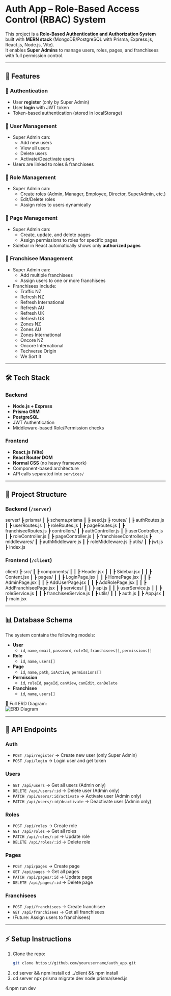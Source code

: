 # Auth App – Role-Based Access Control (RBAC) System

This project is a **Role-Based Authentication and Authorization System** built with **MERN stack** (MongoDB/PostgreSQL with Prisma, Express.js, React.js, Node.js, Vite).  
It enables **Super Admins** to manage users, roles, pages, and franchisees with full permission control.

---

## 🚀 Features

### 🔐 Authentication
- User **register** (only by Super Admin)
- User **login** with JWT token
- Token-based authentication (stored in localStorage)

### 👥 User Management
- Super Admin can:
  - Add new users
  - View all users
  - Delete users
  - Activate/Deactivate users
- Users are linked to roles & franchisees

### 📜 Role Management
- Super Admin can:
  - Create roles (Admin, Manager, Employee, Director, SuperAdmin, etc.)
  - Edit/Delete roles
  - Assign roles to users dynamically

### 📄 Page Management
- Super Admin can:
  - Create, update, and delete pages
  - Assign permissions to roles for specific pages
- Sidebar in React automatically shows only **authorized pages**

### 🏢 Franchisee Management
- Super Admin can:
  - Add multiple franchisees
  - Assign users to one or more franchisees
- Franchisees include:
  - Traffic NZ
  - Refresh NZ
  - Refresh International
  - Refresh AU
  - Refresh UK
  - Refresh US
  - Zones NZ
  - Zones AU
  - Zones International
  - Oncore NZ
  - Oncore International
  - Techverse Origin
  - We Sort It

---

## 🛠 Tech Stack

### Backend
- **Node.js + Express**
- **Prisma ORM**
- **PostgreSQL**
- JWT Authentication
- Middleware-based Role/Permission checks

### Frontend
- **React.js (Vite)**
- **React Router DOM**
- **Normal CSS** (no heavy framework)
- Component-based architecture
- API calls separated into `services/`

---

## 📂 Project Structure

### Backend (`/server`)
server/
┣ prisma/
┃ ┣ schema.prisma
┃ ┣ seed.js
┣ routes/
┃ ┣ authRoutes.js
┃ ┣ userRoutes.js
┃ ┣ roleRoutes.js
┃ ┣ pageRoutes.js
┃ ┣ franchiseeRoutes.js
┣ controllers/
┃ ┣ authController.js
┃ ┣ userController.js
┃ ┣ roleController.js
┃ ┣ pageController.js
┃ ┣ franchiseeController.js
┣ middlewares/
┃ ┣ authMiddleware.js
┃ ┣ roleMiddleware.js
┣ utils/
┃ ┣ jwt.js
┣ index.js


### Frontend (`/client`)

client/
┣ src/
┃ ┣ components/
┃ ┃ ┣ Header.jsx
┃ ┃ ┣ Sidebar.jsx
┃ ┃ ┣ Content.jsx
┃ ┣ pages/
┃ ┃ ┣ LoginPage.jsx
┃ ┃ ┣ HomePage.jsx
┃ ┃ ┣ AdminPage.jsx
┃ ┃ ┣ AddUserPage.jsx
┃ ┃ ┣ AddRolePage.jsx
┃ ┃ ┣ AddFranchiseePage.jsx
┃ ┣ services/
┃ ┃ ┣ api.js
┃ ┃ ┣ userService.js
┃ ┃ ┣ roleService.js
┃ ┃ ┣ franchiseeService.js
┃ ┣ utils/
┃ ┃ ┣ auth.js
┃ ┣ App.jsx
┃ ┣ main.jsx


---

## 📊 Database Schema

The system contains the following models:

- **User**
  - `id`, `name`, `email`, `password`, `roleId`, `franchisees[]`, `permissions[]`
- **Role**
  - `id`, `name`, `users[]`
- **Page**
  - `id`, `name`, `path`, `isActive`, `permissions[]`
- **Permission**
  - `id`, `roleId`, `pageId`, `canView`, `canEdit`, `canDelete`
- **Franchisee**
  - `id`, `name`, `users[]`

📄 Full ERD Diagram:  
![ERD Diagram](./auth_app_erd.png)

---

## 🔑 API Endpoints

### Auth
- `POST /api/register` → Create new user (only Super Admin)
- `POST /api/login` → Login user and get token

### Users
- `GET /api/users` → Get all users (Admin only)
- `DELETE /api/users/:id` → Delete user (Admin only)
- `PATCH /api/users/:id/activate` → Activate user (Admin only)
- `PATCH /api/users/:id/deactivate` → Deactivate user (Admin only)

### Roles
- `POST /api/roles` → Create role
- `GET /api/roles` → Get all roles
- `PATCH /api/roles/:id` → Update role
- `DELETE /api/roles/:id` → Delete role

### Pages
- `POST /api/pages` → Create page
- `GET /api/pages` → Get all pages
- `PATCH /api/pages/:id` → Update page
- `DELETE /api/pages/:id` → Delete page

### Franchisees
- `POST /api/franchisees` → Create franchisee
- `GET /api/franchisees` → Get all franchisees
- (Future: Assign users to franchisees)

---

## ⚡ Setup Instructions

1. Clone the repo:
   ```sh
   git clone https://github.com/yourusername/auth_app.git

2. cd server && npm install
cd ../client && npm install
3. cd server
npx prisma migrate dev
node prisma/seed.js

4.npm run dev
